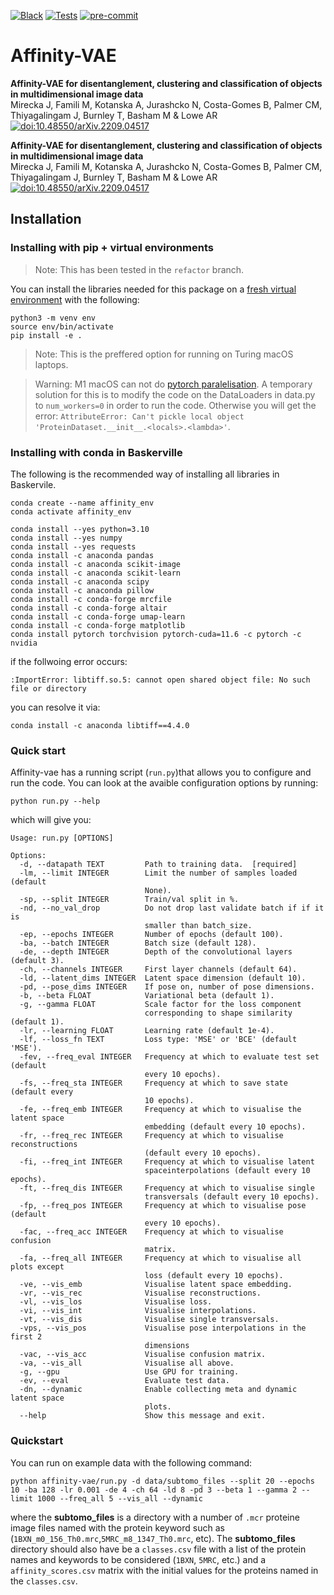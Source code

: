 [![Black](https://img.shields.io/badge/code%20style-black-000000.svg)](https://github.com/psf/black)
[![Tests](https://github.com/alan-turing-institute/affinity-vae/actions/workflows/tests.yml/badge.svg)](https://github.com/alan-turing-institute/affinity-vae/actions/workflows/tests.yml)
[![pre-commit](https://img.shields.io/badge/pre--commit-enabled-brightgreen?logo=pre-commit&logoColor=white)](https://github.com/pre-commit/pre-commit)

# Affinity-VAE

**Affinity-VAE for disentanglement, clustering and classification of objects in multidimensional image data**  
Mirecka J, Famili M, Kotanska A, Jurashcko N, Costa-Gomes B, Palmer CM, Thiyagalingam J, Burnley T, Basham M & Lowe AR  
[![doi:10.48550/arXiv.2209.04517](https://img.shields.io/badge/doi-10.48550/arXiv.2209.04517-blue)](https://doi.org/10.48550/arXiv.2209.04517)


**Affinity-VAE for disentanglement, clustering and classification of objects in multidimensional image data**  
Mirecka J, Famili M, Kotanska A, Jurashcko N, Costa-Gomes B, Palmer CM, Thiyagalingam J, Burnley T, Basham M & Lowe AR  
[![doi:10.48550/arXiv.2209.04517](https://img.shields.io/badge/doi-10.48550/arXiv.2209.04517-blue)](https://doi.org/10.48550/arXiv.2209.04517)

## Installation

### Installing with pip + virtual environments

> Note: This has been tested in the `refactor` branch.

You can install the libraries needed for this package on a [fresh virtual environment](https://packaging.python.org/en/latest/guides/installing-using-pip-and-virtual-environments/) with the following:

```
python3 -m venv env
source env/bin/activate
pip install -e .
```
> Note: This is the preffered option for running on Turing macOS laptops.

> Warning: M1 macOS can not do [pytorch paralelisation](https://github.com/pytorch/pytorch/issues/70344). A temporary solution for this is to modify the code on the DataLoaders in data.py to `num_workers=0` in order to run the code. Otherwise you will get the error: `AttributeError: Can't pickle local object 'ProteinDataset.__init__.<locals>.<lambda>'`.

### Installing with conda in Baskerville

The following is the recommended way of installing all libraries in Baskervile.

```
conda create --name affinity_env
conda activate affinity_env

conda install --yes python=3.10
conda install --yes numpy
conda install --yes requests
conda install -c anaconda pandas
conda install -c anaconda scikit-image
conda install -c anaconda scikit-learn
conda install -c anaconda scipy
conda install -c anaconda pillow
conda install -c conda-forge mrcfile
conda install -c conda-forge altair
conda install -c conda-forge umap-learn
conda install -c conda-forge matplotlib
conda install pytorch torchvision pytorch-cuda=11.6 -c pytorch -c nvidia
```

if the follwoing error  occurs:
```
:ImportError: libtiff.so.5: cannot open shared object file: No such file or directory
```
you can resolve it via:

```
conda install -c anaconda libtiff==4.4.0
```

### Quick start

Affinity-vae has a running script (`run.py`)that allows you to configure and run the code. You can look at the avaible configuration options by running:

```
python run.py --help
```

which will give you:

```
Usage: run.py [OPTIONS]

Options:
  -d, --datapath TEXT         Path to training data.  [required]
  -lm, --limit INTEGER        Limit the number of samples loaded (default
                              None).
  -sp, --split INTEGER        Train/val split in %.
  -nd, --no_val_drop          Do not drop last validate batch if if it is
                              smaller than batch_size.
  -ep, --epochs INTEGER       Number of epochs (default 100).
  -ba, --batch INTEGER        Batch size (default 128).
  -de, --depth INTEGER        Depth of the convolutional layers (default 3).
  -ch, --channels INTEGER     First layer channels (default 64).
  -ld, --latent_dims INTEGER  Latent space dimension (default 10).
  -pd, --pose_dims INTEGER    If pose on, number of pose dimensions.
  -b, --beta FLOAT            Variational beta (default 1).
  -g, --gamma FLOAT           Scale factor for the loss component
                              corresponding to shape similarity (default 1).
  -lr, --learning FLOAT       Learning rate (default 1e-4).
  -lf, --loss_fn TEXT         Loss type: 'MSE' or 'BCE' (default 'MSE').
  -fev, --freq_eval INTEGER   Frequency at which to evaluate test set (default
                              every 10 epochs).
  -fs, --freq_sta INTEGER     Frequency at which to save state (default every
                              10 epochs).
  -fe, --freq_emb INTEGER     Frequency at which to visualise the latent space
                              embedding (default every 10 epochs).
  -fr, --freq_rec INTEGER     Frequency at which to visualise reconstructions
                              (default every 10 epochs).
  -fi, --freq_int INTEGER     Frequency at which to visualise latent
                              spaceinterpolations (default every 10 epochs).
  -ft, --freq_dis INTEGER     Frequency at which to visualise single
                              transversals (default every 10 epochs).
  -fp, --freq_pos INTEGER     Frequency at which to visualise pose (default
                              every 10 epochs).
  -fac, --freq_acc INTEGER    Frequency at which to visualise confusion
                              matrix.
  -fa, --freq_all INTEGER     Frequency at which to visualise all plots except
                              loss (default every 10 epochs).
  -ve, --vis_emb              Visualise latent space embedding.
  -vr, --vis_rec              Visualise reconstructions.
  -vl, --vis_los              Visualise loss.
  -vi, --vis_int              Visualise interpolations.
  -vt, --vis_dis              Visualise single transversals.
  -vps, --vis_pos             Visualise pose interpolations in the first 2
                              dimensions
  -vac, --vis_acc             Visualise confusion matrix.
  -va, --vis_all              Visualise all above.
  -g, --gpu                   Use GPU for training.
  -ev, --eval                 Evaluate test data.
  -dn, --dynamic              Enable collecting meta and dynamic latent space
                              plots.
  --help                      Show this message and exit.
```

### Quickstart

You can run on example data with the following command:

```
python affinity-vae/run.py -d data/subtomo_files --split 20 --epochs 10 -ba 128 -lr 0.001 -de 4 -ch 64 -ld 8 -pd 3 --beta 1 --gamma 2 --limit 1000 --freq_all 5 --vis_all --dynamic
```
where the **subtomo_files** is a directory with a number of `.mcr` proteine image files named with the protein keyword such as (`1BXN_m0_156_Th0.mrc`,`5MRC_m8_1347_Th0.mrc`, etc). The **subtomo_files** directory should also have be a `classes.csv` file with a list of the protein names and keywords to be considered (`1BXN`, `5MRC`, etc.) and a `affinity_scores.csv` matrix with the initial values for the proteins named in the `classes.csv`.
